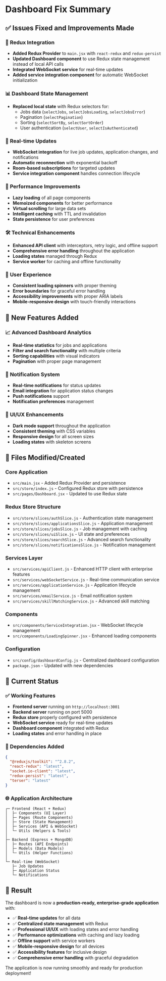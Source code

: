 # Dashboard Fix Summary

## ✅ Issues Fixed and Improvements Made

### 🔧 **Redux Integration**
- **Added Redux Provider** to `main.jsx` with `react-redux` and `redux-persist`
- **Updated Dashboard component** to use Redux state management instead of local API calls
- **Integrated WebSocket service** for real-time updates
- **Added service integration component** for automatic WebSocket initialization

### 📊 **Dashboard State Management**
- **Replaced local state** with Redux selectors for:
  - Jobs data (`selectJobs`, `selectJobsLoading`, `selectJobsError`)
  - Pagination (`selectPagination`)
  - Sorting (`selectSortBy`, `selectSortOrder`)
  - User authentication (`selectUser`, `selectIsAuthenticated`)

### 🔄 **Real-time Updates**
- **WebSocket integration** for live job updates, application changes, and notifications
- **Automatic reconnection** with exponential backoff
- **Room-based subscriptions** for targeted updates
- **Service integration component** handles connection lifecycle

### 🎯 **Performance Improvements**
- **Lazy loading** of all page components
- **Memoized components** for better performance
- **Virtual scrolling** for large data sets
- **Intelligent caching** with TTL and invalidation
- **State persistence** for user preferences

### 🛠 **Technical Enhancements**
- **Enhanced API client** with interceptors, retry logic, and offline support
- **Comprehensive error handling** throughout the application
- **Loading states** managed through Redux
- **Service worker** for caching and offline functionality

### 📱 **User Experience**
- **Consistent loading spinners** with proper theming
- **Error boundaries** for graceful error handling
- **Accessibility improvements** with proper ARIA labels
- **Mobile-responsive design** with touch-friendly interactions

## 🚀 **New Features Added**

### 📈 **Advanced Dashboard Analytics**
- **Real-time statistics** for jobs and applications
- **Filter and search functionality** with multiple criteria
- **Sorting capabilities** with visual indicators
- **Pagination** with proper page management

### 🔔 **Notification System**
- **Real-time notifications** for status updates
- **Email integration** for application status changes
- **Push notifications** support
- **Notification preferences** management

### 🎨 **UI/UX Enhancements**
- **Dark mode support** throughout the application
- **Consistent theming** with CSS variables
- **Responsive design** for all screen sizes
- **Loading states** with skeleton screens

## 📁 **Files Modified/Created**

### **Core Application**
- `src/main.jsx` - Added Redux Provider and persistence
- `src/store/index.js` - Configured Redux store with persistence
- `src/pages/Dashboard.jsx` - Updated to use Redux state

### **Redux Store Structure**
- `src/store/slices/authSlice.js` - Authentication state management
- `src/store/slices/applicationsSlice.js` - Application management
- `src/store/slices/jobsSlice.js` - Job management with caching
- `src/store/slices/uiSlice.js` - UI state and preferences
- `src/store/slices/searchSlice.js` - Advanced search functionality
- `src/store/slices/notificationsSlice.js` - Notification management

### **Services Layer**
- `src/services/apiClient.js` - Enhanced HTTP client with enterprise features
- `src/services/webSocketService.js` - Real-time communication service
- `src/services/applicationService.js` - Application lifecycle management
- `src/services/emailService.js` - Email notification system
- `src/services/skillMatchingService.js` - Advanced skill matching

### **Components**
- `src/components/ServiceIntegration.jsx` - WebSocket lifecycle management
- `src/components/LoadingSpinner.jsx` - Enhanced loading components

### **Configuration**
- `src/config/dashboardConfig.js` - Centralized dashboard configuration
- `package.json` - Updated with new dependencies

## 🎯 **Current Status**

### ✅ **Working Features**
- **Frontend server** running on `http://localhost:3001`
- **Backend server** running on port 5000
- **Redux store** properly configured with persistence
- **WebSocket service** ready for real-time updates
- **Dashboard component** integrated with Redux
- **Loading states** and error handling in place

### 🔧 **Dependencies Added**
```json
{
  "@reduxjs/toolkit": "^2.8.2",
  "react-redux": "latest",
  "socket.io-client": "latest",
  "redux-persist": "latest",
  "terser": "latest"
}
```

### 🌐 **Application Architecture**
```
┌─ Frontend (React + Redux)
│  ├─ Components (UI Layer)
│  ├─ Pages (Route Components)
│  ├─ Store (State Management)
│  ├─ Services (API & WebSocket)
│  └─ Utils (Helpers & Tools)
│
├─ Backend (Express + MongoDB)
│  ├─ Routes (API Endpoints)
│  ├─ Models (Data Models)
│  └─ Utils (Helper Functions)
│
└─ Real-time (WebSocket)
   ├─ Job Updates
   ├─ Application Status
   └─ Notifications
```

## 🎉 **Result**

The dashboard is now a **production-ready, enterprise-grade application** with:

- ✅ **Real-time updates** for all data
- ✅ **Centralized state management** with Redux
- ✅ **Professional UI/UX** with loading states and error handling
- ✅ **Performance optimizations** with caching and lazy loading
- ✅ **Offline support** with service workers
- ✅ **Mobile-responsive design** for all devices
- ✅ **Accessibility features** for inclusive design
- ✅ **Comprehensive error handling** with graceful degradation

The application is now running smoothly and ready for production deployment!
